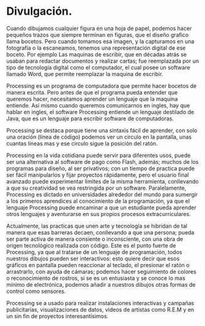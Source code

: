 # Divulgación.

Cuando dibujamos cualquier figura en una hoja de papel, podemos hacer pequeños trazos que siempre terminan en figuras, que el diseño grafico llama bocetos. Pero cuando tomamos esa imagen, y la capturamos en una fotografía o la escaneamos, tenemos una representación digital de ese boceto. Por ejemplo Las maquinas de escribir, que en décadas atrás se usaban para redactar documentos y realizar cartas; fue reemplazada por un tipo de tecnología digital como el computador, el cual posee un software llamado Word, que permite reemplazar la maquina de escribir.

Processing es un programa de computadora que permite hacer bocetos de manera escrita. 
Pero antes de que el programa pueda entender que queremos hacer, necesitamos aprender un lenguaje que la maquina entiende. Así mismo cuando queremos comunicarnos en ingles, hay que hablar en ingles, el software Processing entiende un lenguaje destilado de Java, que es un lenguaje para escribir software de computadoras.

Processing se destaca porque tiene una sintaxis fácil de aprender, con solo una oración (línea de código) podemos ver un circulo en la pantalla, unas cuantas líneas mas y ese circulo sigue la posición del ratón.

Processing en la vida cotidiana puede servir para diferentes usos, puede ser una alternativa al software de pago como Flash, además; muchos de los programas para diseño, al ser privativos; con un tiempo de practica puede ser fácil manipularlos y fijar proyectos rápidamente, pero el usuario final avanzado puede experimentar limites de la misma herramienta, conllevando a que su creatividad se vea restringida por un software.
Paralelamente, Processing es dictado en universidades alrededor del mundo para sumergir a los primeros aprendices al conocimiento de la programación, ya que el lenguaje Processing puede encaminar a que un estudiante pueda aprender otros lenguajes y aventurarse en sus propios procesos extracurriculares.

Actualmente, las practicas que unen arte y tecnología se hibridan de tal manera que esas barreras decaen, conllevando a que una persona; pueda ser parte activa de manera consiente o inconsciente, con una obra de origen tecnológico realizada con código. Este es el punto fuerte de Processing, ya que al tratarse de un lenguaje de programación, todos nuestros dibujos pueden ser interactivos: esto quiere decir que esos gráficos en pantalla pueden reaccionar al teclado, el presionar el ratón o arrastrarlo, con ayuda de cámaras; podemos hacer seguimiento de colores o reconocimiento de rostros, si se es un entusiasta y se conoce lo mas mínimo de electrónica, podemos añadir a nuestros dibujos otras formas de control como sensores.

Processing se a usado para realizar instalaciones interactivas y campañas publicitarias, visualizaciones de datos, videos de artistas como R.E.M y en un sin fin de proyectos interesantísimos.
